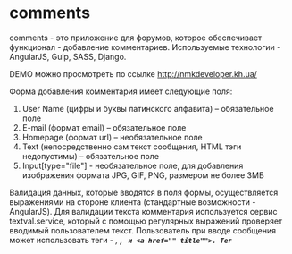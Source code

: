 # comments
comments - это приложение для форумов, которое обеспечивает функционал - добавление комментариев. 
Используемые технологии - AngularJS, Gulp, SASS, Django.

DEMO можно просмотреть по ссылке 
http://nmkdeveloper.kh.ua/

Форма добавления комментария имеет следующие поля:
1. User Name (цифры и буквы латинского алфавита) – обязательное поле
2. E-mail (формат email) – обязательное поле
3. Homepage (формат url) – необязательное поле
4. Text (непосредственно сам текст сообщения, HTML тэги недопустимы) – обязательное
поле
5. Input[type="file"] - необязательное поле, для добавления изображения формата JPG, GIF, PNG, размером не более 3МБ

Валидация данных, которые вводятся в поля формы, осуществляется выражениями на стороне клиента (стандартные возможности - AngularJS). 
Для валидации текста комментария используется сервис textval.service, который с помощью регулярных выражений проверяет вводимый пользователем текст. Пользователь при вводе сообщения может использовать теги - <i>, <strong>, <code> и <a href="" title"">. Тег <script> запрещен. Остальные тэги отображаются браузером как текст.
При заполнении поля комментария для добавление тегов в тексте можно использовать кнопки с тегами, каторые расположены с права от поля ввода.
Добавление комментариев, добавление рейтинга происходит без перезагрузки страницы.

На каждое сообщение можно дать ответ (Поддерживается каскадное отображение комментариев).
При этом заглавные комментарии можно сортировать по полям Name, Rating и дата отправки комментария. При этом поддерживается прямое и реверсивное отображение списка комментариев.

Для того чтобы использовать приложение необходимо:

$ git clone https://github.com/Kruhgol/comments.git
$ cd comments
$ npm install 
$ bower install
$ gulp

Для запуска локального сервера, необходимо запустить djago
для этого в папке 
/comments 
запустить 
python manage.py runsrver

приложение будет доступно на локальном сервере
http://127.0.0.1:8000/

